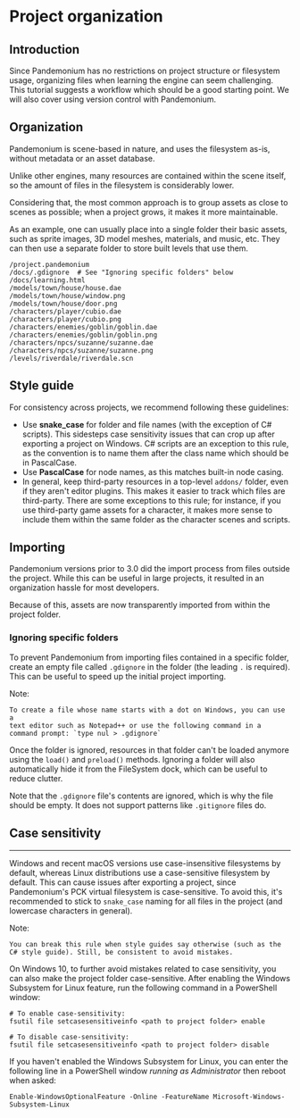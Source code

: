 

# Project organization

## Introduction

Since Pandemonium has no restrictions on project structure or filesystem usage,
organizing files when learning the engine can seem challenging. This
tutorial suggests a workflow which should be a good starting point.
We will also cover using version control with Pandemonium.

## Organization

Pandemonium is scene-based in nature, and uses the filesystem as-is,
without metadata or an asset database.

Unlike other engines, many resources are contained within the scene
itself, so the amount of files in the filesystem is considerably lower.

Considering that, the most common approach is to group assets as close
to scenes as possible; when a project grows, it makes it more
maintainable.

As an example, one can usually place into a single folder their basic assets,
such as sprite images, 3D model meshes, materials, and music, etc.
They can then use a separate folder to store built levels that use them.

```
/project.pandemonium
/docs/.gdignore  # See "Ignoring specific folders" below
/docs/learning.html
/models/town/house/house.dae
/models/town/house/window.png
/models/town/house/door.png
/characters/player/cubio.dae
/characters/player/cubio.png
/characters/enemies/goblin/goblin.dae
/characters/enemies/goblin/goblin.png
/characters/npcs/suzanne/suzanne.dae
/characters/npcs/suzanne/suzanne.png
/levels/riverdale/riverdale.scn
```

## Style guide

For consistency across projects, we recommend following these guidelines:

- Use **snake_case** for folder and file names (with the exception of C#
  scripts). This sidesteps case sensitivity issues that can crop up after
  exporting a project on Windows. C# scripts are an exception to this rule,
  as the convention is to name them after the class name which should be
  in PascalCase.
- Use **PascalCase** for node names, as this matches built-in node casing.
- In general, keep third-party resources in a top-level `addons/` folder, even
  if they aren't editor plugins. This makes it easier to track which files are
  third-party. There are some exceptions to this rule; for instance, if you use
  third-party game assets for a character, it makes more sense to include them
  within the same folder as the character scenes and scripts.

## Importing

Pandemonium versions prior to 3.0 did the import process from files outside
the project. While this can be useful in large projects, it
resulted in an organization hassle for most developers.

Because of this, assets are now transparently imported from within the project
folder.

### Ignoring specific folders

To prevent Pandemonium from importing files contained in a specific folder, create
an empty file called `.gdignore` in the folder (the leading `.` is required).
This can be useful to speed up the initial project importing.

Note:

    To create a file whose name starts with a dot on Windows, you can use a
    text editor such as Notepad++ or use the following command in a
    command prompt: `type nul > .gdignore`

Once the folder is ignored, resources in that folder can't be loaded anymore
using the `load()` and `preload()` methods. Ignoring a folder will also
automatically hide it from the FileSystem dock, which can be useful to reduce clutter.

Note that the `.gdignore` file's contents are ignored, which is why the file
should be empty. It does not support patterns like `.gitignore` files do.



## Case sensitivity
----------------

Windows and recent macOS versions use case-insensitive filesystems by default,
whereas Linux distributions use a case-sensitive filesystem by default.
This can cause issues after exporting a project, since Pandemonium's PCK virtual
filesystem is case-sensitive. To avoid this, it's recommended to stick to
`snake_case` naming for all files in the project (and lowercase characters
in general).

Note:


    You can break this rule when style guides say otherwise (such as the
    C# style guide). Still, be consistent to avoid mistakes.

On Windows 10, to further avoid mistakes related to case sensitivity,
you can also make the project folder case-sensitive. After enabling the Windows
Subsystem for Linux feature, run the following command in a PowerShell window:

```
# To enable case-sensitivity:
fsutil file setcasesensitiveinfo <path to project folder> enable

# To disable case-sensitivity:
fsutil file setcasesensitiveinfo <path to project folder> disable
```

If you haven't enabled the Windows Subsystem for Linux, you can enter the
following line in a PowerShell window *running as Administrator* then reboot
when asked:

```
Enable-WindowsOptionalFeature -Online -FeatureName Microsoft-Windows-Subsystem-Linux
```

